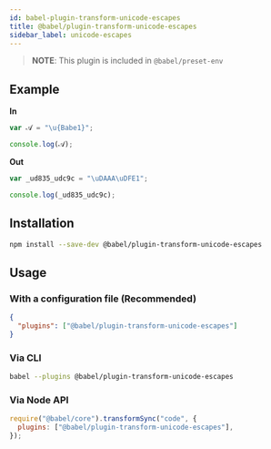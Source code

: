 ```yaml
---
id: babel-plugin-transform-unicode-escapes
title: @babel/plugin-transform-unicode-escapes
sidebar_label: unicode-escapes
---
```


> **NOTE**: This plugin is included in `@babel/preset-env`

## Example

**In**

```javascript
var 𝒜 = "\u{Babe1}";

console.log(𝒜);
```

**Out**

```javascript
var _ud835_udc9c = "\uDAAA\uDFE1";

console.log(_ud835_udc9c);
```

## Installation

```sh
npm install --save-dev @babel/plugin-transform-unicode-escapes
```

## Usage

### With a configuration file (Recommended)

```json
{
  "plugins": ["@babel/plugin-transform-unicode-escapes"]
}
```

### Via CLI

```sh
babel --plugins @babel/plugin-transform-unicode-escapes
```

### Via Node API

```javascript
require("@babel/core").transformSync("code", {
  plugins: ["@babel/plugin-transform-unicode-escapes"],
});
```
